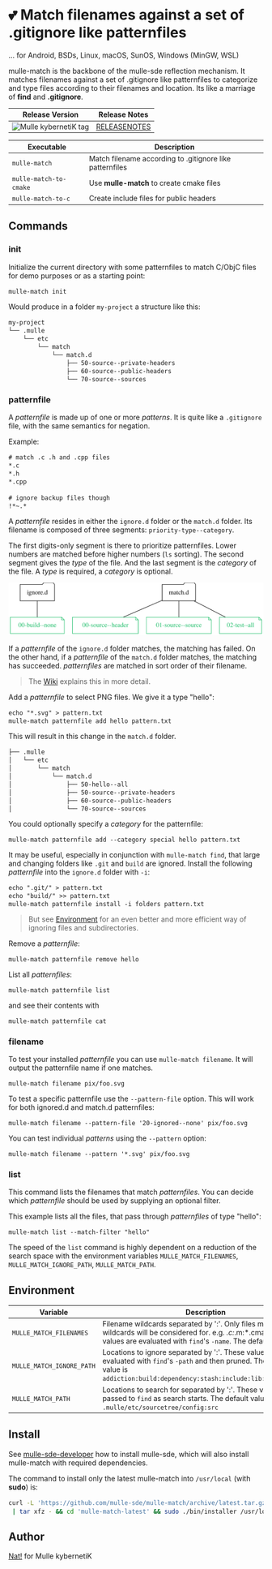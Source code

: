 # 💕 Match filenames against a set of .gitignore like patternfiles

... for Android, BSDs, Linux, macOS, SunOS, Windows (MinGW, WSL)

mulle-match is the backbone of the mulle-sde reflection mechanism. It matches
filenames against a set of .gitignore like patternfiles to categorize and type
files according to their filenames and location. Its like a marriage of
**find** and **.gitignore**.

| Release Version                                       | Release Notes
|-------------------------------------------------------|--------------
| ![Mulle kybernetiK tag](https://img.shields.io/github/tag/mulle-sde/mulle-match.svg?branch=release)  | [RELEASENOTES](RELEASENOTES.md) |

| Executable             | Description
|------------------------|----------------------------------------------------------
| `mulle-match`          | Match filename according to .gitignore like patternfiles
| `mulle-match-to-cmake` | Use **mulle-match** to create cmake files
| `mulle-match-to-c`     | Create include files for public headers





## Commands

### init

Initialize the current directory with some patternfiles to match C/ObjC files
for demo purposes or as a starting point:

```
mulle-match init
```

Would produce in a folder `my-project` a structure like this:

```
my-project
└── .mulle
    └── etc
        └── match
            └── match.d
                ├── 50-source--private-headers
                ├── 60-source--public-headers
                └── 70-source--sources
```


### patternfile

A *patternfile* is made up of one or more *patterns*. It is quite like a
`.gitignore` file, with the same semantics for negation.


Example:

```
# match .c .h and .cpp files
*.c
*.h
*.cpp

# ignore backup files though
!*~.*
```

A *patternfile* resides in either the `ignore.d` folder or the
`match.d` folder. Its filename is composed of three
segments: `priority-type--category`.

The first digits-only segment is there to prioritize patternfiles.
Lower numbers are matched before higher numbers (`ls` sorting).
The second segment gives the *type* of the file. And the last segment
is the *category* of the file. A *type* is required, a *category* is optional.

![](dox/mulle-match-match.svg)

If a *patternfile* of the `ignore.d` folder matches, the matching has failed.
On the other hand, if a *patternfile* of the `match.d` folder matches, the
matching has succeeded. *patternfiles* are matched in sort order of their
filename.

> The [Wiki](https://github.com/mulle-sde/mulle-match/wiki) explains this in more detail.

Add a *patternfile* to select PNG files. We give it a type "hello":

```
echo "*.svg" > pattern.txt
mulle-match patternfile add hello pattern.txt
```

This will result in this change in the `match.d` folder.

```
├── .mulle
│   └── etc
│       └── match
│           └── match.d
│               ├── 50-hello--all
│               ├── 50-source--private-headers
│               ├── 60-source--public-headers
│               └── 70-source--sources
```

You could optionally specify a *category* for the patternfile:

```
mulle-match patternfile add --category special hello pattern.txt
```

It may be useful, especially in conjunction with `mulle-match find`,
that large and changing folders like `.git` and `build` are ignored.
Install the following *patternfile* into the `ignore.d` folder with `-i`:

```
echo ".git/" > pattern.txt
echo "build/" >> pattern.txt
mulle-match patternfile install -i folders pattern.txt
```
> But see [Environment](#Environment) for an even better and more efficient way of ignoring files
> and subdirectories.

Remove a *patternfile*:

```
mulle-match patternfile remove hello
```

List all *patternfiles*:

```
mulle-match patternfile list
```

and see their contents with

```
mulle-match patternfile cat
```


### filename

To test your installed *patternfile* you can use `mulle-match filename`. It
will output the patternfile name if one matches.

```
mulle-match filename pix/foo.svg
```

To test a specific patternfile use the `--pattern-file` option. This will work
for both ignored.d and match.d patternfiles:

```
mulle-match filename --pattern-file '20-ignored--none' pix/foo.svg
```


You can test individual *patterns* using the `--pattern` option:

```
mulle-match filename --pattern '*.svg' pix/foo.svg
```


### list

This command lists the filenames that match *patternfiles*.
You can decide which *patternfile* should be used by supplying an optional
filter.

This example lists all the files, that pass through *patternfiles* of type
"hello":

```
mulle-match list --match-filter "hello"
```

The speed of the `list` command is highly dependent on a reduction of the
search space with the environment variables `MULLE_MATCH_FILENAMES`,
`MULLE_MATCH_IGNORE_PATH`, `MULLE_MATCH_PATH`.




## Environment

Variable                  | Description
--------------------------|---------------------------------------------
`MULLE_MATCH_FILENAMES`   | Filename wildcards separated by ':'. Only files matching these wildcards will be considered for. e.g. *.c:*.m:*.cmake. These values are evaluated with `find`'s `-name`. The default value is `*`
`MULLE_MATCH_IGNORE_PATH` | Locations to ignore separated by ':'. These values are evaluated with `find`'s `-path` and then pruned. The default value is `addiction:build:dependency:stash:include:lib:libexec:.git`
`MULLE_MATCH_PATH`        | Locations to search for separated by ':'. These values are passed to `find` as search starts. The default value is `.mulle/etc/sourcetree/config:src`





## Install

See [mulle-sde-developer](//github.com/mulle-sde/mulle-sde-developer) how to
install mulle-sde, which will also install mulle-match with required
dependencies.

The command to install only the latest mulle-match into
`/usr/local` (with **sudo**) is:

``` bash
curl -L 'https://github.com/mulle-sde/mulle-match/archive/latest.tar.gz' \
 | tar xfz - && cd 'mulle-match-latest' && sudo ./bin/installer /usr/local
```



## Author

[Nat!](https://mulle-kybernetik.com/weblog) for Mulle kybernetiK


